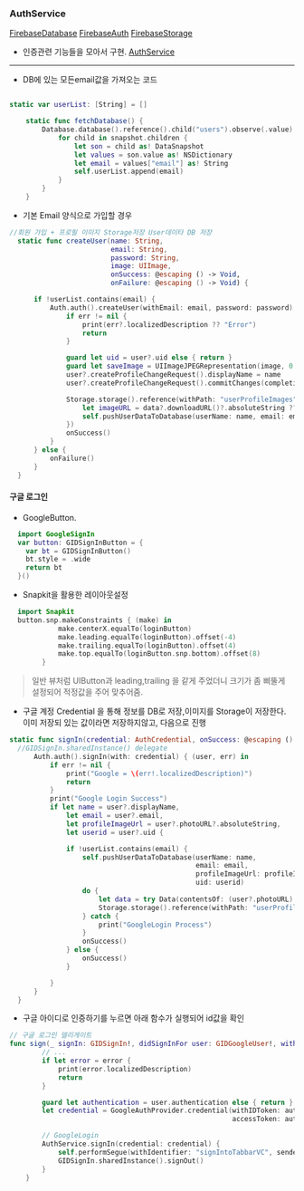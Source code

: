 ### AuthService

[FirebaseDatabase](https://firebase.google.com/docs/database/ios/start?authuser=0)
[FirebaseAuth](https://firebase.google.com/docs/auth/ios/start?authuser=0)
[FirebaseStorage](https://firebase.google.com/docs/storage/ios/start?authuser=0)

* 인증관련 기능들을 모아서 구현.   [AuthService](https://github.com/jjy4880/SNSProject/blob/master/SNS_Project_/SNS_Project_/Helper/AuthService.swift)


---


* DB에 있는 모든email값을 가져오는 코드
```Swift

static var userList: [String] = []

    static func fetchDatabase() {
        Database.database().reference().child("users").observe(.value) { (snapshot) in
            for child in snapshot.children {
                let son = child as! DataSnapshot
                let values = son.value as! NSDictionary
                let email = values["email"] as! String
                self.userList.append(email)
            }
        }
    }
```

* 기본 Email 양식으로 가입할 경우
```Swift
//회원 가입 + 프로필 이미지 Storage저장 User데이타 DB 저장
  static func createUser(name: String,
                         email: String,
                         password: String,
                         image: UIImage,
                         onSuccess: @escaping () -> Void,
                         onFailure: @escaping () -> Void) {

      if !userList.contains(email) {
          Auth.auth().createUser(withEmail: email, password: password) { (user, err) in
              if err != nil {
                  print(err?.localizedDescription ?? "Error")
                  return
              }

              guard let uid = user?.uid else { return }
              guard let saveImage = UIImageJPEGRepresentation(image, 0.1)  else { return }
              user?.createProfileChangeRequest().displayName = name
              user?.createProfileChangeRequest().commitChanges(completion: nil)

              Storage.storage().reference(withPath: "userProfileImages").child(uid).putData(saveImage, metadata: nil, completion: { (data, err) in
                  let imageURL = data?.downloadURL()?.absoluteString ?? "Has not Found"
                  self.pushUserDataToDatabase(userName: name, email: email, profileImageUrl: imageURL, uid: uid)
              })
              onSuccess()
          }
      } else {
          onFailure()
      }
  }
```



#### 구글 로그인

* GoogleButton.
```swift
  import GoogleSignIn
  var button: GIDSignInButton = {
    var bt = GIDSignInButton()
    bt.style = .wide
    return bt
  }()
```

* Snapkit을 활용한 레이아웃설정
```swift
  import Snapkit
  button.snp.makeConstraints { (make) in
            make.centerX.equalTo(loginButton)
            make.leading.equalTo(loginButton).offset(-4)
            make.trailing.equalTo(loginButton).offset(4)
            make.top.equalTo(loginButton.snp.bottom).offset(8)
        }
```
>일반 뷰처럼 UIButton과 leading,trailing 을 같게 주었더니 크기가 좀 삐뚤게 설정되어 적정값을 주어 맞추어줌.



* 구글 계정 Credential 을 통해 정보를 DB로 저장,이미지를 Storage이 저장한다.
이미 저장되 있는 값이라면 저장하지않고, 다음으로 진행
```swift
static func signIn(credential: AuthCredential, onSuccess: @escaping () -> Void) {
  //GIDSignIn.sharedInstance() delegate
      Auth.auth().signIn(with: credential) { (user, err) in
          if err != nil {
              print("Google = \(err!.localizedDescription)")
              return
          }
          print("Google Login Success")
          if let name = user?.displayName,
              let email = user?.email,
              let profileImageUrl = user?.photoURL?.absoluteString,
              let userid = user?.uid {

              if !userList.contains(email) {
                  self.pushUserDataToDatabase(userName: name,
                                              email: email,
                                              profileImageUrl: profileImageUrl,
                                              uid: userid)
                  do {
                      let data = try Data(contentsOf: (user?.photoURL)!)
                      Storage.storage().reference(withPath: "userProfileImages").child(userid).putData(data, metadata: nil, completion: nil)
                  } catch {
                      print("GoogleLogin Process")
                  }
                  onSuccess()
              } else {
                  onSuccess()
              }

          }
      }
  }
```


* 구글 아이디로 인증하기를 누르면 아래 함수가 실행되어 id값을 확인
```Swift
// 구글 로그인 델리게이트
func sign(_ signIn: GIDSignIn!, didSignInFor user: GIDGoogleUser!, withError error: Error?) {
        // ...
        if let error = error {
            print(error.localizedDescription)
            return
        }

        guard let authentication = user.authentication else { return }
        let credential = GoogleAuthProvider.credential(withIDToken: authentication.idToken,
                                                       accessToken: authentication.accessToken)

        // GoogleLogin
        AuthService.signIn(credential: credential) {
            self.performSegue(withIdentifier: "signIntoTabbarVC", sender: nil)
            GIDSignIn.sharedInstance().signOut()
        }
    }
```

